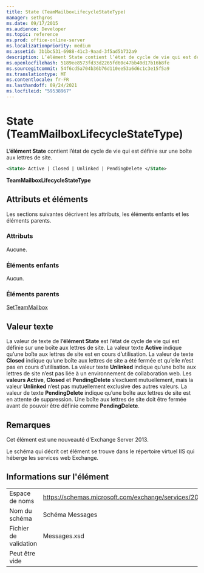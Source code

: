 ```yaml
---
title: State (TeamMailboxLifecycleStateType)
manager: sethgros
ms.date: 09/17/2015
ms.audience: Developer
ms.topic: reference
ms.prod: office-online-server
ms.localizationpriority: medium
ms.assetid: 3b1bc531-6988-41c3-9aad-3f5ad5b732a9
description: L’élément State contient l’état de cycle de vie qui est définie sur une boîte aux lettres de site.
ms.openlocfilehash: 5189ee8573fd33d2265fd60c47bb40d17b16b8fe
ms.sourcegitcommit: 54f6cd5a704b36b76d110ee53a6d6c1c3e15f5a9
ms.translationtype: MT
ms.contentlocale: fr-FR
ms.lasthandoff: 09/24/2021
ms.locfileid: "59538967"
---
```

# <a name="state-teammailboxlifecyclestatetype"></a>State (TeamMailboxLifecycleStateType)

**L’élément State** contient l’état de cycle de vie qui est définie sur une boîte aux lettres de site. 
  
```XML
<State> Active | Closed | Unlinked | PendingDelete </State>
```

**TeamMailboxLifecycleStateType**

## <a name="attributes-and-elements"></a>Attributs et éléments

Les sections suivantes décrivent les attributs, les éléments enfants et les éléments parents.
  
### <a name="attributes"></a>Attributs

Aucune.
  
### <a name="child-elements"></a>Éléments enfants

Aucun.
  
### <a name="parent-elements"></a>Éléments parents

[SetTeamMailbox](setteammailbox.md)
  
## <a name="text-value"></a>Valeur texte

La valeur de texte de **l’élément State** est l’état de cycle de vie qui est définie sur une boîte aux lettres de site. La valeur texte **Active** indique qu’une boîte aux lettres de site est en cours d’utilisation. La valeur de texte **Closed** indique qu’une boîte aux lettres de site a été fermée et qu’elle n’est pas en cours d’utilisation. La valeur texte **Unlinked** indique qu’une boîte aux lettres de site n’est pas liée à un environnement de collaboration web. Les **valeurs Active**, **Closed** et **PendingDelete** s’excluent mutuellement, mais la valeur **Unlinked** n’est pas mutuellement exclusive des autres valeurs. La valeur de texte **PendingDelete** indique qu’une boîte aux lettres de site est en attente de suppression. Une boîte aux lettres de site doit être fermée avant de pouvoir être définie comme **PendingDelete**.
  
## <a name="remarks"></a>Remarques

Cet élément est une nouveauté d'Exchange Server 2013.
  
Le schéma qui décrit cet élément se trouve dans le répertoire virtuel IIS qui héberge les services web Exchange.
  
## <a name="element-information"></a>Informations sur l'élément

|||
|:-----|:-----|
|Espace de noms  <br/> |https://schemas.microsoft.com/exchange/services/2006/messages  <br/> |
|Nom du schéma  <br/> |Schéma Messages  <br/> |
|Fichier de validation  <br/> |Messages.xsd  <br/> |
|Peut être vide  <br/> ||
   

